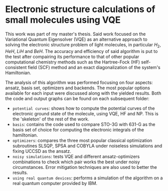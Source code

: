 # Electronic structure calculations of small molecules using VQE

This work was part of my master's thesis. Said work focused on the Variational Quantum Eigensolver (VQE) as an alternative approach to solving the electronic structure problem of light molecules, in particular $H_2$, $HeH$, $LiH$ and $BeH$. The accuracy and efficiency of said algorithm is put to the test after compairing its performance to that of other popular computational chemistry methods such as the Hartree-Fock (HF) self-consistent field (SCF) method and an exact diagonalization of the system's Hamiltonian.

The analysis of this algorithm was performed focusing on four aspects: ansatz, basis set, optimizers and backends. The most popular options available for each input were discussed along with the yielded results. Both the code and output graphs can be found on each subsequent folder:

- `potential curves`: shows how to compute the potential curves of the electronic ground state of the molecule, using VQE, HF and NP. This is the 'skeleton' of the rest of the work.
- `basis`: contains the code used to compare STO-3G with 631-G as the basis set of choice for computing the electronic integrals of the hamiltonian.
- `optimizers`: compares the three most popular classical optimization subroutines SLSQP, SPSA and COBYLA under noiseless simulations and fixing UCCSD as the ansatz.
- `noisy simulations`: tests VQE and different ansatz-optimizers combinations to check which pair works the best under noisy circumstances. Error mitigation techniques are also used to better the results.
- `using real quantum devices`: performs a simulation of the algorithm on a real quantum computer provided by IBM. 



